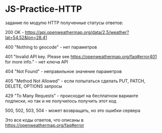 # JS-Practice-HTTP
задание по модулю HTTP
полученные статусы ответов:

200 OK - https://api.openweathermap.org/data/2.5/weather?lat=54.52&lon=28.41

400 "Nothing to geocode" - нет параметров

401 "Invalid API key. Please see https://openweathermap.org/faq#error401 for more info." - нет ключа API

404 "Not Found" - неправильное значение параметров

405 "Method Not Allowed" - если попытаться сделать PUT, PATCH, DELETE, OPTIONS запросы

429 "To Many Requests" - происходит на бесплатном варианте подписки, но так и не получилось получить этот код


500, 502, 503, 504 - может возвращать, но это ошибки сервера


Это все коды ответов, что описаны в https://openweathermap.org/faq#error

